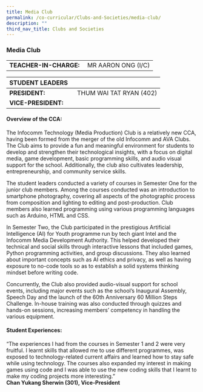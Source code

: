 ```yaml
---
title: Media Club
permalink: /co-curricular/Clubs-and-Societies/media-club/
description: ""
third_nav_title: Clubs and Societies
---
```

### Media Club

|  	|  	|
|---	|---	|
| **TEACHER-IN-CHARGE:** 	|  MR AARON ONG (I/C) 


| STUDENT LEADERS 	|  	|
|---	|---	|
| **PRESIDENT:** 	|   THUM WAI TAT RYAN (402)	|
| **VICE-PRESIDENT:** 	| 	|

#### Overview of the CCA:

The Infocomm Technology (Media Production) Club is a relatively new CCA, having been formed from the merger of the old Infocomm and AVA Clubs. The Club aims to provide a fun and meaningful environment for students to develop and strengthen their technological insights, with a focus on digital media, game development, basic programming skills, and audio visual support for the school. Additionally, the club also cultivates leadership, entrepreneurship, and community service skills.   

The student leaders conducted a variety of courses in Semester One for the junior club members. Among the courses conducted was an introduction to smartphone photography, covering all aspects of the photographic process from composition and lighting to editing and post-production. Club members also learned programming using various programming languages such as Arduino, HTML and CSS.

In Semester Two, the Club participated in the prestigious Artificial Intelligence (AI) for Youth programme run by tech giant Intel and the Infocomm Media Development Authority. This helped developed their technical and social skills through interactive lessons that included games, Python programming activities, and group discussions. They also learned about important concepts such as AI ethics and privacy, as well as having exposure to no-code tools so as to establish a solid systems thinking mindset before writing code.

  

Concurrently, the Club also provided audio-visual support for school events, including major events such as the school’s Inaugural Assembly, Speech Day and the launch of the 60th Anniversary 60 Million Steps Challenge. In-house training was also conducted through quizzes and hands-on sessions, increasing members’ competency in handling the various equipment.

  

#### Student Experiences:  

“The experiences I had from the courses in Semester 1 and 2 were very fruitful. I learnt skills that allowed me to use different programmes, was exposed to technology-related current affairs and learned how to stay safe while using technology. The courses also expanded my interest in making games using code and I was able to use the new coding skills that I learnt to make my coding projects more interesting.”
<br> **Chan Yukang Sherwin (301), Vice-President**
